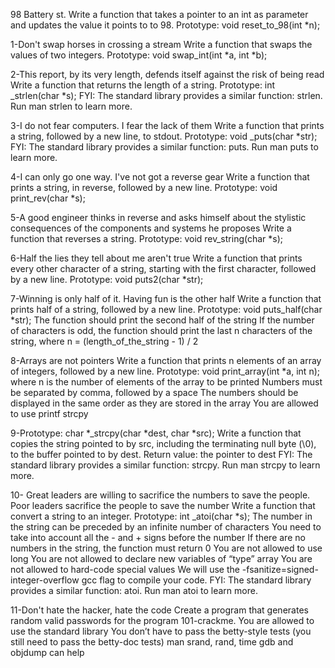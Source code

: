 98 Battery st.
Write a function that takes a pointer to an int as parameter and updates the value it points to to 98.
Prototype: void reset_to_98(int *n);

1-Don't swap horses in crossing a stream
Write a function that swaps the values of two integers.
Prototype: void swap_int(int *a, int *b);

2-This report, by its very length, defends itself against the risk of being read
Write a function that returns the length of a string.
Prototype: int _strlen(char *s); FYI: The standard library provides a similar function: strlen. Run man strlen to learn more.

3-I do not fear computers. I fear the lack of them
Write a function that prints a string, followed by a new line, to stdout.
Prototype: void _puts(char *str); FYI: The standard library provides a similar function: puts. Run man puts to learn more.

4-I can only go one way. I've not got a reverse gear
Write a function that prints a string, in reverse, followed by a new line.
Prototype: void print_rev(char *s);

5-A good engineer thinks in reverse and asks himself about the stylistic consequences of the components and systems he proposes
Write a function that reverses a string.
Prototype: void rev_string(char *s);

6-Half the lies they tell about me aren't true
Write a function that prints every other character of a string, starting with the first character, followed by a new line.
Prototype: void puts2(char *str);

7-Winning is only half of it. Having fun is the other half
Write a function that prints half of a string, followed by a new line.
Prototype: void puts_half(char *str); The function should print the second half of the string If the number of characters is odd, the function should print the last n characters of the string, where n = (length_of_the_string - 1) / 2

8-Arrays are not pointers
Write a function that prints n elements of an array of integers, followed by a new line.
Prototype: void print_array(int *a, int n); where n is the number of elements of the array to be printed Numbers must be separated by comma, followed by a space The numbers should be displayed in the same order as they are stored in the array You are allowed to use printf
strcpy

9-Prototype: char *_strcpy(char *dest, char *src); Write a function that copies the string pointed to by src, including the terminating null byte (\0), to the buffer pointed to by dest.
Return value: the pointer to dest FYI: The standard library provides a similar function: strcpy. Run man strcpy to learn more.

10- Great leaders are willing to sacrifice the numbers to save the people. Poor leaders sacrifice the people to save the number Write a function that convert a string to an integer.
Prototype: int _atoi(char *s); 
The number in the string can be preceded by an infinite number of characters You need to take into account all the - and + signs before the number If there are no numbers in the string, the function must return 0 You are not allowed to use long You are not allowed to declare new variables of “type” array You are not allowed to hard-code special values We will use the -fsanitize=signed-integer-overflow gcc flag to compile your code. FYI: The standard library provides a similar function: atoi. Run man atoi to learn more.

11-Don't hate the hacker, hate the code
Create a program that generates random valid passwords for the program 101-crackme.
You are allowed to use the standard library You don’t have to pass the betty-style tests (you still need to pass the betty-doc tests) man srand, rand, time gdb and objdump can help

